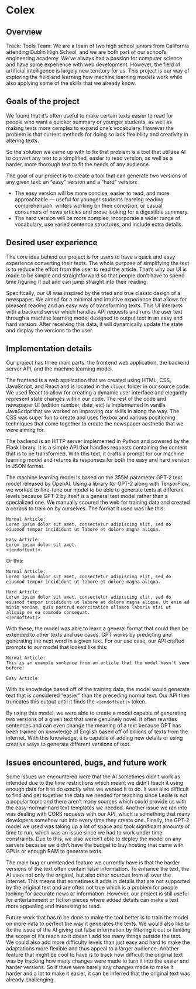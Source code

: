 # Colex

## Overview

Track: Tools
Team:
We are a team of two high school juniors from California attending Dublin High School, and we are both part of our school’s engineering academy. We’ve always had a passion for computer science and have some experience with web development. However, the field of artificial intelligence is largely new territory for us. This project is our way of exploring the field and learning how machine learning models work while also applying some of the skills that we already know.

## Goals of the project

We found that it’s often useful to make certain texts easier to read for people who want a quicker summary or younger students, as well as making texts more complex to expand one’s vocabulary. However the problem is that current methods for doing so lack flexibility and creativity in altering texts.

So the solution we came up with to fix that problem is a tool that utilizes AI to convert any text to a simplified, easier to read version, as well as a harder, more thorough text to fit the needs of any audience.

The goal of our project is to create a tool that can generate two versions of any given text: an “easy” version and a “hard” version:

* The easy version will be more concise, easier to read, and more approachable — useful for younger students learning reading comprehension, writers working on their concision, or casual consumers of news articles and prose looking for a digestible summary.
* The hard version will be more complex, incorporate a wider range of vocabulary, use varied sentence structures, and include extra details.

## Desired user experience

The core idea behind our project is for users to have a quick and easy experience converting their texts. The whole purpose of simplifying the text is to reduce the effort from the user to read the article. That’s why our UI is made to be simple and straightforward so that people don’t have to spend time figuring it out and can jump straight into their reading.

Specifically, our UI was inspired by the tried and true classic design of a newspaper. We aimed for a minimal and intuitive experience that allows for pleasant reading and an easy way of transforming texts. This UI interacts with a backend server which handles API requests and runs the user text through a machine learning model designed to output text in an easy and hard version. After receiving this data, it will dynamically update the state and display the versions to the user.

## Implementation details

Our project has three main parts: the frontend web application, the backend server API, and the machine learning model.

The frontend is a web application that we created using HTML, CSS, JavaScript, and React and is located in the `client` folder in our source code. We used React to allow for creating a dynamic user interface and elegantly represent state changes within our code. The rest of the code and newspaper UI (edition number, date, etc) is implemented in vanilla JavaScript that we worked on improving our skills in along the way. The CSS was super fun to create and uses flexbox and various positioning techniques that come together to create the newspaper aesthetic that we were aiming for.

The backend is an HTTP server implemented in Python and powered by the Flask library. It is a simple API that handles requests containing the content that is to be transformed. With this text, it crafts a prompt for our machine learning model and returns its responses for both the easy and hard version in JSON format.

The machine learning model is based on the 355M parameter GPT-2 text model released by OpenAI. Using a library for GPT-2 along with TensorFlow, we worked to fine-tune our model to be able to generate texts at different levels because GPT-2 by itself is a general text model rather than a specialized one. We manually scoured the web for training data and created a corpus to train on by ourselves. The format it used was like this:

```
Normal Article:
Lorem ipsum dolor sit amet, consectetur adipiscing elit, sed do eiusmod tempor incididunt ut labore et dolore magna aliqua.

Easy Article:
Lorem ipsum dolor sit amet.
<|endoftext|>
```

Or this:

```
Normal Article:
Lorem ipsum dolor sit amet, consectetur adipiscing elit, sed do eiusmod tempor incididunt ut labore et dolore magna aliqua.

Hard Article:
Lorem ipsum dolor sit amet, consectetur adipiscing elit, sed do eiusmod tempor incididunt ut labore et dolore magna aliqua. Ut enim ad minim veniam, quis nostrud exercitation ullamco laboris nisi ut aliquip ex ea commodo consequat.
<|endoftext|>
```

With these, the model was able to learn a general format that could then be extended to other texts and use cases. GPT works by predicting and generating the next word in a given text. For our use case, our API crafted prompts to our model that looked like this:

```
Normal Article:
This is an example sentence from an article that the model hasn’t seen before!

Easy Article:
```

With its knowledge based off of the training data, the model would generate text that is considered “easier” than the preceding normal text. Our API then truncates this output until it finds the `<|endoftext|>` token.

By using this model, we were able to create a model capable of generating two versions of a given text that were genuinely novel. It often rewrites sentences and can even change the meaning of a text because GPT has been trained on knowledge of English based off of billions of texts from the internet. With this knowledge, it is capable of adding new details or using creative ways to generate different versions of text.

## Issues encountered, bugs, and future work

Some issues we encountered were that the AI sometimes didn’t work as intended due to the time restrictions which meant we didn’t teach it using enough data for it to do exactly what we wanted it to do. It was also difficult to find and get together the data we needed for teaching since Lexile is not a popular topic and there aren’t many sources which could provide us with the easy-normal-hard text templates we needed. Another issue we ran into was dealing with CORS requests with our API, which is something that many developers somehow run into every time they create one. Finally, the GPT-2 model we used was taking up a lot of space and took significant amounts of time to run, which was an issue since we had to work under time constraints. Due to this, we also weren’t able to deploy the model on any servers because we didn’t have the budget to buy hosting that came with GPUs or enough RAM to generate texts.

The main bug or unintended feature we currently have is that the harder versions of the text often contain false information. To enhance the text, the AI uses not only the original, but also other sources from all over the internet. This means that sometimes it adds in details that are not supported by the original text and are often not true which is a problem for people looking for accurate news or information. However, our project is still useful for entertainment or fiction pieces where added details can make a text more appealing and interesting to read.

Future work that has to be done to make the tool better is to train the model on more data to perfect the way it generates the texts. We would also like to fix the issue of the AI giving out false information by filtering it out or limiting the scope of it’s reach so it doesn’t add too many things outside the text. We could also add more difficulty levels than just easy and hard to make the adaptations more flexible and thus appeal to a larger audience. Another feature that might be cool to have is to track how difficult the original text was by tracking how many changes were made to turn it into the easier and harder versions. So if there were barely any changes made to make it harder and a lot to make it easier, it can be inferred that the original text was already challenging.
